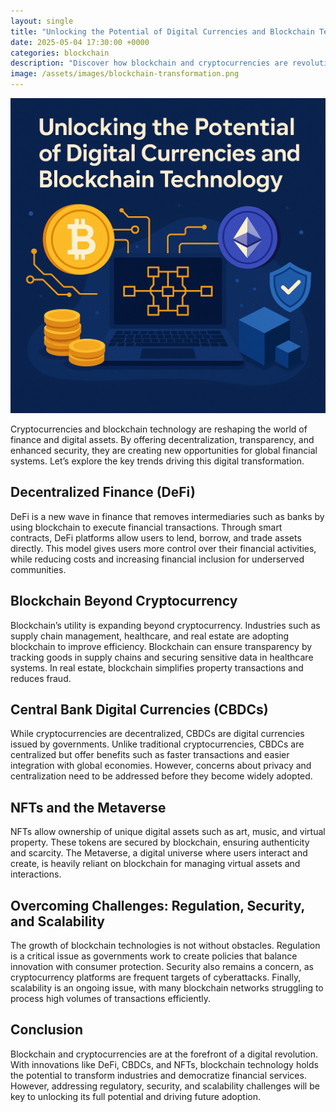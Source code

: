 ```yaml
---
layout: single
title: "Unlocking the Potential of Digital Currencies and Blockchain Technology"
date: 2025-05-04 17:30:00 +0000
categories: blockchain
description: "Discover how blockchain and cryptocurrencies are revolutionizing global finance through DeFi, CBDCs, NFTs, and industry-wide transformation."
image: /assets/images/blockchain-transformation.png
---
```


<div class="post-content">

  <div class="post-image" style="text-align:center; margin-bottom:1em;">
    <img src="/assets/images/blockchain-transformation.png" alt="Unlocking the Potential of Digital Currencies and Blockchain Technology" width="1024" style="max-width:100%; height:auto;" />
  </div>

<p>Cryptocurrencies and blockchain technology are reshaping the world of finance and digital assets. By offering decentralization, transparency, and enhanced security, they are creating new opportunities for global financial systems. Let’s explore the key trends driving this digital transformation.</p>

<h2>Decentralized Finance (DeFi)</h2>
<p>DeFi is a new wave in finance that removes intermediaries such as banks by using blockchain to execute financial transactions. Through smart contracts, DeFi platforms allow users to lend, borrow, and trade assets directly. This model gives users more control over their financial activities, while reducing costs and increasing financial inclusion for underserved communities.</p>

<h2>Blockchain Beyond Cryptocurrency</h2>
<p>Blockchain’s utility is expanding beyond cryptocurrency. Industries such as supply chain management, healthcare, and real estate are adopting blockchain to improve efficiency. Blockchain can ensure transparency by tracking goods in supply chains and securing sensitive data in healthcare systems. In real estate, blockchain simplifies property transactions and reduces fraud.</p>

<h2>Central Bank Digital Currencies (CBDCs)</h2>
<p>While cryptocurrencies are decentralized, CBDCs are digital currencies issued by governments. Unlike traditional cryptocurrencies, CBDCs are centralized but offer benefits such as faster transactions and easier integration with global economies. However, concerns about privacy and centralization need to be addressed before they become widely adopted.</p>

<h2>NFTs and the Metaverse</h2>
<p>NFTs allow ownership of unique digital assets such as art, music, and virtual property. These tokens are secured by blockchain, ensuring authenticity and scarcity. The Metaverse, a digital universe where users interact and create, is heavily reliant on blockchain for managing virtual assets and interactions.</p>

<h2>Overcoming Challenges: Regulation, Security, and Scalability</h2>
<p>The growth of blockchain technologies is not without obstacles. Regulation is a critical issue as governments work to create policies that balance innovation with consumer protection. Security also remains a concern, as cryptocurrency platforms are frequent targets of cyberattacks. Finally, scalability is an ongoing issue, with many blockchain networks struggling to process high volumes of transactions efficiently.</p>

<h2>Conclusion</h2>
<p>Blockchain and cryptocurrencies are at the forefront of a digital revolution. With innovations like DeFi, CBDCs, and NFTs, blockchain technology holds the potential to transform industries and democratize financial services. However, addressing regulatory, security, and scalability challenges will be key to unlocking its full potential and driving future adoption.</p>
</div>
